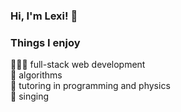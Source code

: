 ### Hi, I'm Lexi! 🥳

### Things I enjoy
👩🏼‍💻 full-stack web development  
📖 algorithms   
🥸 tutoring in programming and physics  
🎤 singing

<!--
**lexiippolito/lexiippolito** is a ✨ _special_ ✨ repository because its `README.md` (this file) appears on your GitHub profile.

Here are some ideas to get you started:

- 🔭 I’m currently working on ...
- 🌱 I’m currently learning ...
- 👯 I’m looking to collaborate on ...
- 🤔 I’m looking for help with ...
- 💬 Ask me about ...
- 📫 How to reach me: ...
- 😄 Pronouns: ...
- ⚡ Fun fact: ...
-->
